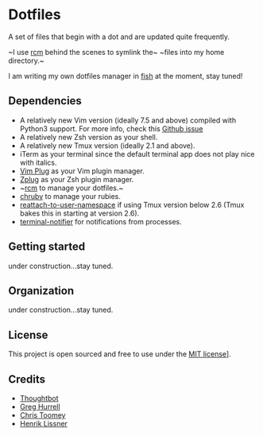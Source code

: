 # Dotfiles #

A set of files that begin with a dot and are updated quite frequently.

~I use [rcm](https://github.com/thoughtbot/rcm) behind the scenes to symlink the~
~files into my home directory.~

I am writing my own dotfiles manager in [fish](https://fishshell.com) at the
moment, stay tuned!

## Dependencies ##

* A relatively new Vim version (ideally 7.5 and above) compiled with Python3
  support. For more info, check this [Github
  issue](https://github.com/Homebrew/legacy-homebrew/issues/20327)
* A relatively new Zsh version as your shell.
* A relatively new Tmux version (ideally 2.1 and above).
* iTerm as your terminal since the default terminal app does not play nice with
  italics.
* [Vim Plug](https://github.com/junegunn/vim-plug/) as your Vim plugin manager.
* [Zplug](https://github.com/zplug/zplug) as your Zsh plugin manager.
* ~[rcm](https://github.com/thoughtbot/rcm) to manage your dotfiles.~
* [chruby](https://github.com/postmodern/chruby) to manage your rubies.
* [reattach-to-user-namespace](https://github.com/ChrisJohnsen/tmux-MacOSX-pasteboard)
  if using Tmux version below 2.6 (Tmux bakes this in starting at version 2.6).
* [terminal-notifier](https://github.com/julienXX/terminal-notifier) for
  notifications from processes.

## Getting started ##

under construction...stay tuned.

## Organization ##

under construction...stay tuned.

## License ##

This project is open sourced and free to use under the [MIT license](LICENSE.md)].

## Credits ##

* [Thoughtbot](https://github.com/thoughtbot/dotfiles)
* [Greg Hurrell](https://github.com/wincent/wincent)
* [Chris Toomey](https://github.com/christoomey/dotfiles)
* [Henrik Lissner](https://github.com/hlissner/dotfiles)
